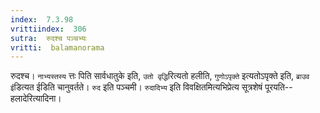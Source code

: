 ```yaml
---
index:  7.3.98
vrittiindex:  306
sutra:  रुदश्च पञ्चभ्यः
vritti:  balamanorama 
---
```


रुदश्च। `नाभ्यस्तस्य` त्तः पिति सार्वधातुके इति, `उतो वृद्धि`रित्यतो हलीति, `गुणोऽपृक्ते` इत्यतोऽपृक्ते इति, `ब्राउव ई`डित्यत ईडिति चानुवर्तते। `रुद` इति पञ्चमी। `रुदादिभ्य` इति विवक्षितमित्यभिप्रेत्य सूत्रशेषं पूरयति-- हलादेरित्यादिना। 


